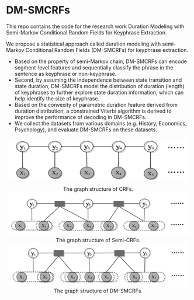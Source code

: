 # DM-SMCRFs
This repo contains the code for the research work Duration Modeling with Semi-Markov Conditional Random Fields for Keyphrase Extraction.

We propose a statistical approach called duration modeling with semi-Markov Conditional Random Fields (DM-SMCRFs) for keyphrase extraction. 


- Based on the property of semi-Markov chain, DM-SMCRFs can encode segment-level features and sequentially classify the phrase in the sentence as keyphrase or non-keyphrase. 
- Second, by assuming the independence between state transition and state duration, DM-SMCRFs model the distribution of duration (length) of keyphrases to further explore state duration information, which can help identify the size of keyphrase.
- Based on the convexity of parametric duration feature derived from duration distribution, a constrained Viterbi algorithm is derived to improve the performance of decoding in DM-SMCRFs.
- We collect the datasets from various domains (e.g. History, Economics, Psychology), and evaluate DM-SMCRFs on these datasets.

<p align="center">
 <img style="display: block; margin: auto;" src="Fig/crf.png" width="500">
</p>
   <center>The graph structure of CRFs.<center>
<center> <img src="Fig/smcrf.png" width="500"><center>
    <center>The graph structure of Semi-CRFs.<center>
 <center><img src="Fig/dm-smcrfs.png" width="500"><center>
   <center>The graph structure of DM-SMCRFs. <center>
 
 
